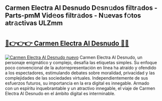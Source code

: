 ## Carmen Electra Al Desnudo D𝚎sn𝚞dos filtr𝚊dos - Parts-pmM Vid𝚎os filtr𝚊dos - N𝚞evas f𝚘tos atr𝚊ctivas ULZmm

# <h2><a href="http://mbb388.tromn.icu/?c=Carmen+Electra+Al+Desnudo">🔗👉👉👉 Carmen Electra Al Desnudo 🔗🔗</a></h2>

[![Carmen Electra Al Desnudo nuevo](https://i.imgur.com/pEAQMta.gif)](http://mbb388.tromn.icu/?c=Carmen+Electra+Al+Desnudo)
Carmen Electra Al Desnudo, un personaje enigmático y complejo, desafía las etiquetas simples. Su enfoque poco convencional de la autorrepresentación en línea ha atraído y ofendido a los espectadores, estimulando debates sobre moralidad, privacidad y las complejidades de las sociedades virtuales. Independientemente de sus esfuerzos futuros, su importancia en la era digital es innegable. Armado con un espíritu inquebrantable y un atractivo innegable, el viaje de Carmen Electra Al Desnudo en el ámbito digital es interminable.
